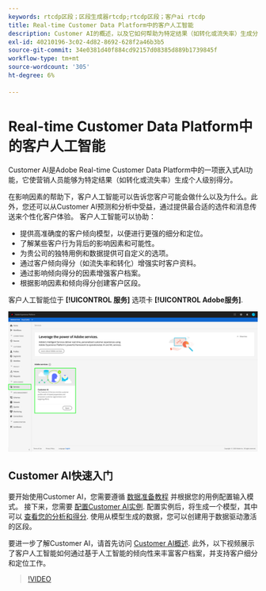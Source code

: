 ```yaml
---
keywords: rtcdp区段；区段生成器rtcdp;rtcdp区段；客户ai rtcdp
title: Real-time Customer Data Platform中的客户人工智能
description: Customer AI的概述，以及它如何帮助为特定结果（如转化或流失率）生成分数。
exl-id: 40210196-3c02-4d82-8692-628f2a46b3b5
source-git-commit: 34e0381d40f884cd92157d08385d889b1739845f
workflow-type: tm+mt
source-wordcount: '305'
ht-degree: 6%

---
```


# Real-time Customer Data Platform中的客户人工智能

Customer AI是Adobe Real-time Customer Data Platform中的一项嵌入式AI功能，它使营销人员能够为特定结果（如转化或流失率）生成个人级别得分。

在影响因素的帮助下，客户人工智能可以告诉您客户可能会做什么以及为什么。此外，您还可以从Customer AI预测和分析中受益，通过提供最合适的选件和消息传送来个性化客户体验。 客户人工智能可以协助：

* 提供高准确度的客户倾向模型，以便进行更强的细分和定位。
* 了解某些客户行为背后的影响因素和可能性。
* 为贵公司的独特用例和数据提供可自定义的选项。
* 通过客户倾向得分（如流失率和转化）增强实时客户资料。
* 通过影响倾向得分的因素增强客户档案。
* 根据影响因素和倾向得分创建客户区段。

客户人工智能位于 **[!UICONTROL 服务]** 选项卡 **[!UICONTROL Adobe服务]**.

![客户人工智能位置](../assets/overview/rtcdp-customer-ai.png)

## Customer AI快速入门

要开始使用Customer AI，您需要遵循 [数据准备教程](../../intelligent-services/data-preparation.md) 并根据您的用例配置输入模式。 接下来，您需要 [配置Customer AI实例](../../intelligent-services/customer-ai/user-guide/configure.md). 配置实例后，将生成一个模型，其中可以 [查看您的分析和得分](../../intelligent-services/customer-ai/user-guide/discover-insights.md). 使用从模型生成的数据，您可以创建用于数据驱动激活的区段。

要进一步了解Customer AI，请首先访问 [Customer AI概述](../../intelligent-services/customer-ai/overview.md). 此外，以下视频展示了客户人工智能如何通过基于人工智能的倾向性来丰富客户档案，并支持客户细分和定位工作。

>[!VIDEO](https://video.tv.adobe.com/v/40374/?quality=12&learn=on)
